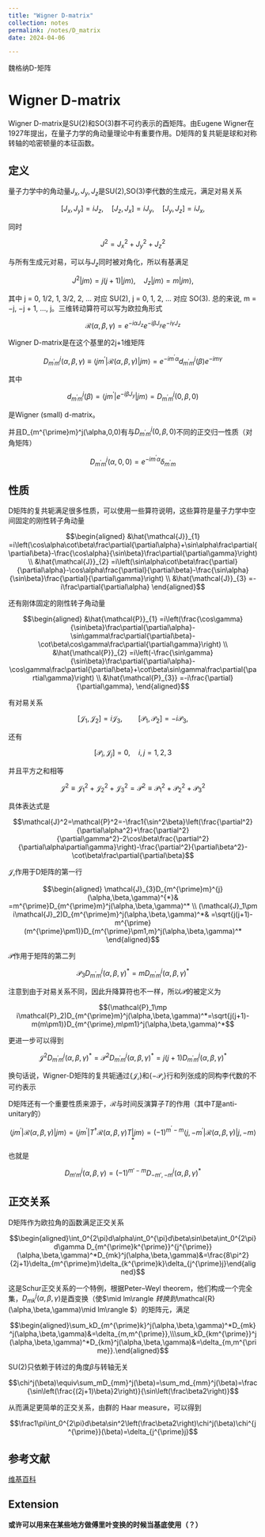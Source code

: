 ```yaml
---
title: "Wigner D-matrix"
collection: notes
permalink: /notes/D_matrix
date: 2024-04-06

---
```


魏格纳D-矩阵

# Wigner D-matrix

Wigner D-matrix是SU(2)和SO(3)群不可约表示的酉矩阵。由Eugene Wigner在1927年提出，在量子力学的角动量理论中有重要作用。D矩阵的复共轭是球和对称转轴的哈密顿量的本征函数。

## 定义
量子力学中的角动量$J_x,J_y,J_z$是SU(2),SO(3)李代数的生成元，满足对易关系

$$[J_x,J_y]=iJ_z,\quad[J_z,J_x]=iJ_y,\quad[J_y,J_z]=iJ_x,$$

同时

$$J^2=J_x^2+J_y^2+J_z^2$$

与所有生成元对易，可以与$J_z$同时被对角化，所以有基满足

$$J^2|jm\rangle=j(j+1)|jm\rangle,\quad J_z|jm\rangle=m|jm\rangle,$$

其中 j = 0, 1/2, 1, 3/2, 2, ... 对应 SU(2),  j = 0, 1, 2, ... 对应 SO(3). 总的来说, m = −j, −j + 1, ..., j。三维转动算符可以写为欧拉角形式

$$\mathcal{R}(\alpha,\beta,\gamma)=e^{-i\alpha J_z}e^{-i\beta J_y}e^{-i\gamma J_z}$$

Wigner D-matrix是在这个基里的2j+1维矩阵

$$D_{m^{\prime}m}^j(\alpha,\beta,\gamma)\equiv\langle jm^{\prime}|\mathcal{R}(\alpha,\beta,\gamma)|jm\rangle=e^{-im^{\prime}\alpha}d_{m^{\prime}m}^j(\beta)e^{-im\gamma}$$

其中

$$d_{m^{\prime}m}^j(\beta)=\langle jm^{\prime}|e^{-i\beta J_y}|jm\rangle=D_{m^{\prime}m}^j(0,\beta,0)$$

是Wigner (small) d-matrix。

并且D_{m^{\prime}m}^j(\alpha,0,0)有与$D_{m^{\prime}m}^j(0,\beta,0)$不同的正交归一性质（对角矩阵）

$$D_{m^{\prime}m}^j(\alpha,0,0)=e^{-im^{\prime}\alpha}\delta_{m^{\prime}m}$$

## 性质

D矩阵的复共轭满足很多性质，可以使用一些算符说明，这些算符是量子力学中空间固定的刚性转子角动量

$$\begin{aligned}
&\hat{\mathcal{J}}_{1} =i\left(\cos\alpha\cot\beta\frac\partial{\partial\alpha}+\sin\alpha\frac\partial{\partial\beta}-\frac{\cos\alpha}{\sin\beta}\frac\partial{\partial\gamma}\right)  \\
&\hat{\mathcal{J}}_{2} =i\left(\sin\alpha\cot\beta\frac{\partial}{\partial\alpha}-\cos\alpha\frac{\partial}{\partial\beta}-\frac{\sin\alpha}{\sin\beta}\frac{\partial}{\partial\gamma}\right)  \\
&\hat{\mathcal{J}}_{3} =-i\frac\partial{\partial\alpha} 
\end{aligned}$$

还有刚体固定的刚性转子角动量

$$\begin{aligned}
&\hat{\mathcal{P}}_{1} =i\left(\frac{\cos\gamma}{\sin\beta}\frac\partial{\partial\alpha}-\sin\gamma\frac\partial{\partial\beta}-\cot\beta\cos\gamma\frac\partial{\partial\gamma}\right)  \\
&\hat{\mathcal{P}}_{2} =i\left(-\frac{\sin\gamma}{\sin\beta}\frac\partial{\partial\alpha}-\cos\gamma\frac\partial{\partial\beta}+\cot\beta\sin\gamma\frac\partial{\partial\gamma}\right)  \\
&\hat{\mathcal{P}_{3}} =-i\frac{\partial}{\partial\gamma}, 
\end{aligned}$$

有对易关系

$$[\mathcal{J}_1,\mathcal{J}_2]=i\mathcal{J}_3,\qquad[\mathcal{P}_1,\mathcal{P}_2]=-i\mathcal{P}_3,$$

还有

$$[\mathcal{P}_i,\mathcal{J}_j]=0,\quad i,j=1,2,3$$

并且平方之和相等

$$\mathcal{J}^2\equiv\mathcal{J}_1^2+\mathcal{J}_2^2+\mathcal{J}_3^2=\mathcal{P}^2\equiv\mathcal{P}_1^2+\mathcal{P}_2^2+\mathcal{P}_3^2$$

具体表达式是

$$\mathcal{J}^2=\mathcal{P}^2=-\frac1{\sin^2\beta}\left(\frac{\partial^2}{\partial\alpha^2}+\frac{\partial^2}{\partial\gamma^2}-2\cos\beta\frac{\partial^2}{\partial\alpha\partial\gamma}\right)-\frac{\partial^2}{\partial\beta^2}-\cot\beta\frac\partial{\partial\beta}$$

$\mathcal{J_i}$作用于D矩阵的第一行

$$\begin{aligned}
\mathcal{J}_{3}D_{m^{\prime}m}^{j}(\alpha,\beta,\gamma)^{*}& =m^{\prime}D_{m^{\prime}m}^j(\alpha,\beta,\gamma)^*  \\
(\mathcal{J}_1\pm i\mathcal{J}_2)D_{m^{\prime}m}^j(\alpha,\beta,\gamma)^*& =\sqrt{j(j+1)-m^{\prime}(m^{\prime}\pm1)}D_{m^{\prime}\pm1,m}^j(\alpha,\beta,\gamma)^* 
\end{aligned}$$

$\mathcal{P}$作用于矩阵的第二列

$$\mathcal{P}_3D_{m^{\prime}m}^j(\alpha,\beta,\gamma)^*=mD_{m^{\prime}m}^j(\alpha,\beta,\gamma)^*$$

注意到由于对易关系不同，因此升降算符也不一样，所以$\mathcal{P}$的被定义为

$$(\mathcal{P}_1\mp i\mathcal{P}_2)D_{m^{\prime}m}^j(\alpha,\beta,\gamma)^*=\sqrt{j(j+1)-m(m\pm1)}D_{m^{\prime},m\pm1}^j(\alpha,\beta,\gamma)^*$$

更进一步可以得到

$$\mathcal{J}^2D_{m^{\prime}m}^j(\alpha,\beta,\gamma)^*=\mathcal{P}^2D_{m^{\prime}m}^j(\alpha,\beta,\gamma)^*=j(j+1)D_{m^{\prime}m}^j(\alpha,\beta,\gamma)^*$$

换句话说，Wigner-D矩阵的复共轭通过$\{\mathcal{J_i}\}$和$\{\mathcal{-P_i}\}$行和列张成的同构李代数的不可约表示

D矩阵还有一个重要性质来源于，$\mathcal{R}$与时间反演算子$T$的作用（其中$T$是anti-unitary的）

$$\langle jm^{\prime}|\mathcal{R}(\alpha,\beta,\gamma)|jm\rangle=\langle jm^{\prime}|T^\dagger\mathcal{R}(\alpha,\beta,\gamma)T|jm\rangle=(-1)^{m^{\prime}-m}\langle j,-m^{\prime}|\mathcal{R}(\alpha,\beta,\gamma)|j,-m\rangle^*$$

也就是

$$D_{m'm}^j(\alpha,\beta,\gamma)=(-1)^{m'-m}D_{-m',-m}^j(\alpha,\beta,\gamma)^*$$

## 正交关系
D矩阵作为欧拉角的函数满足正交关系

$$\begin{aligned}\int_0^{2\pi}d\alpha\int_0^{\pi}d\beta\sin\beta\int_0^{2\pi}d\gamma D_{m^{\prime}k^{\prime}}^{j^{\prime}}(\alpha,\beta,\gamma)^*D_{mk}^j(\alpha,\beta,\gamma)&=\frac{8\pi^2}{2j+1}\delta_{m^{\prime}m}\delta_{k^{\prime}k}\delta_{j^{\prime}j}\end{aligned}$$

这是Schur正交关系的一个特例，根据Peter–Weyl theorem，他们构成一个完全集，$D_{mk}^j(\alpha,\beta,\gamma)$是酉变换（使$\mid lm\rangle $转换到$\mathcal{R}(\alpha,\beta,\gamma)\mid lm\rangle $）的矩阵元，满足

$$\begin{aligned}\sum_kD_{m^{\prime}k}^j(\alpha,\beta,\gamma)^*D_{mk}^j(\alpha,\beta,\gamma)&=\delta_{m,m^{\prime}},\\\sum_kD_{km^{\prime}}^j(\alpha,\beta,\gamma)^*D_{km}^j(\alpha,\beta,\gamma)&=\delta_{m,m^{\prime}}.\end{aligned}$$

SU(2)只依赖于转过的角度$\beta$与转轴无关

$$\chi^j(\beta)\equiv\sum_mD_{mm}^j(\beta)=\sum_md_{mm}^j(\beta)=\frac{\sin\left(\frac{(2j+1)\beta}2\right)}{\sin\left(\frac\beta2\right)}$$

从而满足更简单的正交关系，由群的 Haar measure，可以得到

$$\frac1\pi\int_0^{2\pi}d\beta\sin^2\left(\frac\beta2\right)\chi^j(\beta)\chi^{j^{\prime}}(\beta)=\delta_{j^{\prime}j}$$



## 参考文献
[维基百科](https://en.wikipedia.org/wiki/Wigner_D-matrix)

## Extension
**或许可以用来在某些地方做傅里叶变换的时候当基底使用（？）**